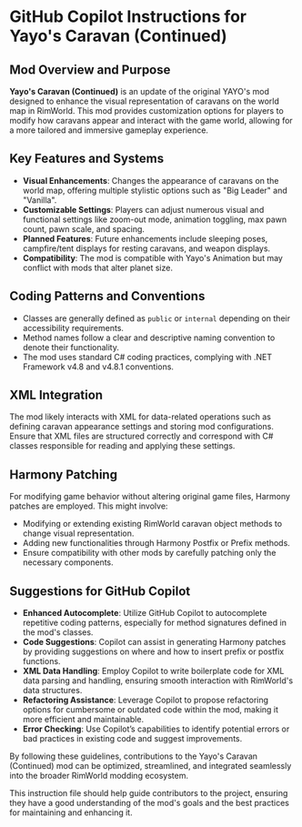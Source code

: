 # GitHub Copilot Instructions for Yayo's Caravan (Continued)

## Mod Overview and Purpose
**Yayo's Caravan (Continued)** is an update of the original YAYO's mod designed to enhance the visual representation of caravans on the world map in RimWorld. This mod provides customization options for players to modify how caravans appear and interact with the game world, allowing for a more tailored and immersive gameplay experience.

## Key Features and Systems
- **Visual Enhancements**: Changes the appearance of caravans on the world map, offering multiple stylistic options such as "Big Leader" and "Vanilla".
- **Customizable Settings**: Players can adjust numerous visual and functional settings like zoom-out mode, animation toggling, max pawn count, pawn scale, and spacing.
- **Planned Features**: Future enhancements include sleeping poses, campfire/tent displays for resting caravans, and weapon displays.
- **Compatibility**: The mod is compatible with Yayo's Animation but may conflict with mods that alter planet size.

## Coding Patterns and Conventions
- Classes are generally defined as `public` or `internal` depending on their accessibility requirements.
- Method names follow a clear and descriptive naming convention to denote their functionality.
- The mod uses standard C# coding practices, complying with .NET Framework v4.8 and v4.8.1 conventions.

## XML Integration
The mod likely interacts with XML for data-related operations such as defining caravan appearance settings and storing mod configurations. Ensure that XML files are structured correctly and correspond with C# classes responsible for reading and applying these settings.

## Harmony Patching
For modifying game behavior without altering original game files, Harmony patches are employed. This might involve:
- Modifying or extending existing RimWorld caravan object methods to change visual representation.
- Adding new functionalities through Harmony Postfix or Prefix methods.
- Ensure compatibility with other mods by carefully patching only the necessary components.

## Suggestions for GitHub Copilot
- **Enhanced Autocomplete**: Utilize GitHub Copilot to autocomplete repetitive coding patterns, especially for method signatures defined in the mod's classes.
- **Code Suggestions**: Copilot can assist in generating Harmony patches by providing suggestions on where and how to insert prefix or postfix functions.
- **XML Data Handling**: Employ Copilot to write boilerplate code for XML data parsing and handling, ensuring smooth interaction with RimWorld's data structures.
- **Refactoring Assistance**: Leverage Copilot to propose refactoring options for cumbersome or outdated code within the mod, making it more efficient and maintainable.
- **Error Checking**: Use Copilot’s capabilities to identify potential errors or bad practices in existing code and suggest improvements.

By following these guidelines, contributions to the Yayo's Caravan (Continued) mod can be optimized, streamlined, and integrated seamlessly into the broader RimWorld modding ecosystem.

This instruction file should help guide contributors to the project, ensuring they have a good understanding of the mod's goals and the best practices for maintaining and enhancing it.

